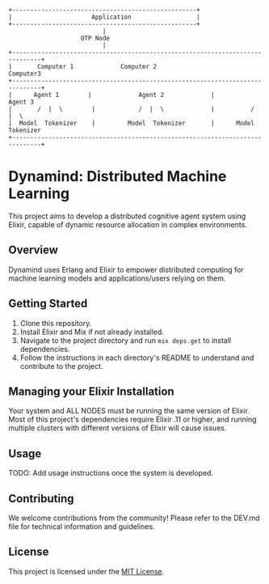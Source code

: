 ```
+---------------------------------------------------+
|                      Application                  |
+---------------------------------------------------+
                          |
                    OTP Node
                          |
+------------------------------------------------------------------------------+
|       Computer 1             Computer 2                         Computer3
+------------------------------------------------------------------------------+
|      Agent 1        |             Agent 2             |           Agent 3
|       /  |  \        |            /  |  \             |          /  |  \
|  Model  Tokenizer    |         Model  Tokenizer       |      Model Tokenizer
+------------------------------------------------------------------------------+

```

# Dynamind: Distributed Machine Learning

This project aims to develop a distributed cognitive agent system using Elixir, capable of dynamic resource allocation in complex environments.

## Overview
Dynamind uses Erlang and Elixir to empower distributed computing for machine learning models and applications/users relying on them.  


## Getting Started
1. Clone this repository.
2. Install Elixir and Mix if not already installed.
3. Navigate to the project directory and run `mix deps.get` to install dependencies.
4. Follow the instructions in each directory's README to understand and contribute to the project.

## Managing your Elixir Installation
Your system and ALL NODES must be running the same version of Elixir. Most of this project's dependencies require Elixir .11 or higher, and running multiple clusters with different versions of Elixir will cause issues.


## Usage
TODO: Add usage instructions once the system is developed.

## Contributing
We welcome contributions from the community! Please refer to the DEV.md file for technical information and guidelines.

## License
This project is licensed under the [MIT License](LICENSE).
